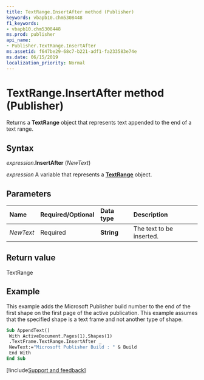 ```yaml
---
title: TextRange.InsertAfter method (Publisher)
keywords: vbapb10.chm5308448
f1_keywords:
- vbapb10.chm5308448
ms.prod: publisher
api_name:
- Publisher.TextRange.InsertAfter
ms.assetid: f647be29-68c7-b221-adf1-fa233583e74e
ms.date: 06/15/2019
localization_priority: Normal
---
```



# TextRange.InsertAfter method (Publisher)

Returns a **TextRange** object that represents text appended to the end of a text range.


## Syntax

_expression_.**InsertAfter** (_NewText_)

_expression_ A variable that represents a **[TextRange](Publisher.TextRange.md)** object.


## Parameters

|Name|Required/Optional|Data type|Description|
|:-----|:-----|:-----|:-----|
|_NewText_|Required| **String**|The text to be inserted.|

## Return value

TextRange


## Example

This example adds the Microsoft Publisher build number to the end of the first shape on the first page of the active publication. This example assumes that the specified shape is a text frame and not another type of shape.

```vb
Sub AppendText() 
 With ActiveDocument.Pages(1).Shapes(1) 
 .TextFrame.TextRange.InsertAfter _ 
 NewText:="Microsoft Publisher Build : " & Build 
 End With 
End Sub
```

[!include[Support and feedback](~/includes/feedback-boilerplate.md)]
